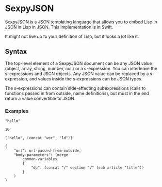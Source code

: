 # SexpyJSON

SexpyJSON is a JSON templating language that allows you to embed Lisp in JSON in Lisp in JSON.
This implementation is in Swift.

It might not live up to your definition of Lisp, but it looks a lot like it.

## Syntax

The top-level element of a SexpyJSON document can be any JSON value (object, array, string, number, null) or
a s-expression. You can interleave the s-expressions and JSON objects. Any JSON value can be replaced by a
s-expression, and values inside the s-expressions can be JSON types. 

The s-expressions can contain side-effecting subexpressions (calls to functions passed in from outside,
name definitions), but must in the end return a value convertible to JSON.

### Examples

```
"hello"
```

```
10
```

```
["hello", (concat "wor", "ld")]
```

```
{
    "url": url-passed-from-outside,
    "body-parameters": (merge
        common-variables
        {
            "dp": (concat "/" section "/" (sub article "title"))
        }
    )
}
```

